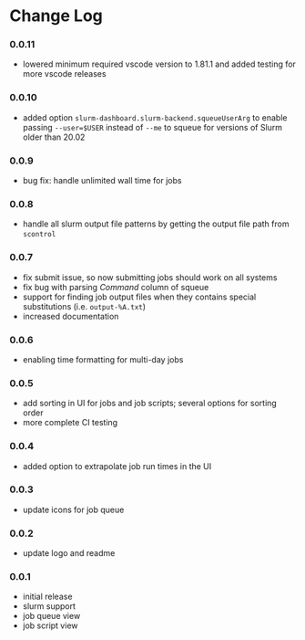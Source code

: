# Change Log

### 0.0.11

-   lowered minimum required vscode version to 1.81.1 and added testing for more
    vscode releases

### 0.0.10

-   added option `slurm-dashboard.slurm-backend.squeueUserArg` to enable passing
    `--user=$USER` instead of `--me` to squeue for versions of Slurm older than
    20.02

### 0.0.9

-   bug fix: handle unlimited wall time for jobs

### 0.0.8

-   handle all slurm output file patterns by getting the output file path from `scontrol`

### 0.0.7

-   fix submit issue, so now submitting jobs should work on all systems
-   fix bug with parsing _Command_ column of squeue
-   support for finding job output files when they contains special substitutions
    (i.e. `output-%A.txt`)
-   increased documentation

### 0.0.6

-   enabling time formatting for multi-day jobs

### 0.0.5

-   add sorting in UI for jobs and job scripts; several options for sorting order
-   more complete CI testing

### 0.0.4

-   added option to extrapolate job run times in the UI

### 0.0.3

-   update icons for job queue

### 0.0.2

-   update logo and readme

### 0.0.1

-   initial release
-   slurm support
-   job queue view
-   job script view
